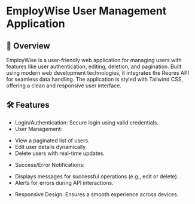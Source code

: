 # EmployWise User Management Application

## 🚀 Overview
EmployWise is a user-friendly web application for managing users with features like user authentication, editing, deletion, and pagination. Built using modern web development technologies, it integrates the Reqres API for seamless data handling. The application is styled with Tailwind CSS, offering a clean and responsive user interface.

## 🛠️ Features
- Login/Authentication: Secure login using valid credentials.
- User Management:
 * View a paginated list of users.
* Edit user details dynamically.
* Delete users with real-time updates.
- Success/Error Notifications:
* Displays messages for successful operations (e.g., edit or delete).
* Alerts for errors during API interactions.
- Responsive Design: Ensures a smooth experience across devices.

